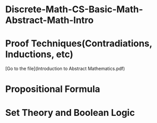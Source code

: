 # Discrete-Math-CS-Basic-Math-Abstract-Math-Intro
# Proof Techniques(Contradiations, Inductions, etc)
[Go to the file](Introduction to Abstract Mathematics.pdf)

# Propositional Formula
# Set Theory and Boolean Logic
